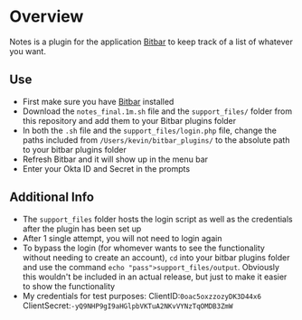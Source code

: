 # Overview

Notes is a plugin for the application [Bitbar](https://getbitbar.com/) to keep track of a list of whatever you want.

## Use

- First make sure you have [Bitbar](https://getbitbar.com/) installed
- Download the `notes_final.1m.sh` file and the `support_files/` folder from this repository and add them to your Bitbar plugins folder
- In both the `.sh` file and the `support_files/login.php` file, change the paths included from `/Users/kevin/bitbar_plugins/` to the absolute path to your bitbar plugins folder
- Refresh Bitbar and it will show up in the menu bar
- Enter your Okta ID and Secret in the prompts

## Additional Info

 - The `support_files` folder hosts the login script as well as the credentials after the plugin has been set up
 - After 1 single attempt, you will not need to login again
 - To bypass the login (for whomever wants to see the functionality without needing to create an account),  `cd` into your bitbar plugins folder and use the command `echo "pass">support_files/output`. Obviously this wouldn't be included in an actual release, but just to make it easier to show the functionality
 - My credentials for test purposes: ClientID:`0oac5oxzzozyDK3D44x6` ClientSecret:`-yQ9NHP9gI9aHGlpbVKTuA2NKvVYNzTqOMDB3ZmW`
